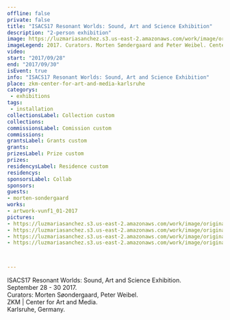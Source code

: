```yaml
---
offline: false
private: false
title: "ISACS17 Resonant Worlds: Sound, Art and Science Exhibition" 
description: "2-person exhibition"
image: https://luzmariasanchez.s3.us-east-2.amazonaws.com/work/image/original/Copia de 4W5A1244_1.jpg
imageLegend: 2017. Curators. Morten Søndergaard and Peter Weibel. Center for Art and Media, ZKM, Karlsruhe, Germany. Photo. Ina Čiumakova. 
video: 
start: "2017/09/28"
end: "2017/09/30"
isEvent: true
info: "ISACS17 Resonant Worlds: Sound, Art and Science Exhibition"
place: zkm-center-for-art-and-media-karlsruhe
categorys:
 - exhibitions
tags:
 - installation
collectionsLabel: Collection custom
collections:
commissionsLabel: Comission custom
commissions:
grantsLabel: Grants custom
grants:
prizesLabel: Prize custom
prizes:
residencysLabel: Residence custom
residencys:
sponsorsLabel: Collab
sponsors:
guests:
- morten-sondergaard
works:
- artwork-vunf1_01-2017
pictures:
- https://luzmariasanchez.s3.us-east-2.amazonaws.com/work/image/original/Copia de 4W5A1244_1.jpg | 2017. Curators. Morten Søndergaard and Peter Weibel. Center for Art and Media, ZKM, Karlsruhe, Germany. Photo. Ina Čiumakova. 
- https://luzmariasanchez.s3.us-east-2.amazonaws.com/work/image/original/Copia de 4W5A1247_1.jpg | 2017. Curators. Morten Søndergaard and Peter Weibel. Center for Art and Media, ZKM, Karlsruhe, Germany. Photo. Ina Čiumakova. 
- https://luzmariasanchez.s3.us-east-2.amazonaws.com/work/image/original/Copia de 4W5A1256_1.jpg | 2017. Curators. Morten Søndergaard and Peter Weibel. Center for Art and Media, ZKM, Karlsruhe, Germany. Photo. Ina Čiumakova. 
- https://luzmariasanchez.s3.us-east-2.amazonaws.com/work/image/original/Copia de 4W5A1257_1.jpg | 2017. Curators. Morten Søndergaard and Peter Weibel. Center for Art and Media, ZKM, Karlsruhe, Germany. Photo. Ina Čiumakova. 



---
```

ISACS17 Resonant Worlds: Sound, Art and Science Exhibition. \
September 28 - 30 2017. \
Curators: Morten Søondergaard, Peter Weibel. \
ZKM | Center for Art and Media. \
Karlsruhe, Germany.


